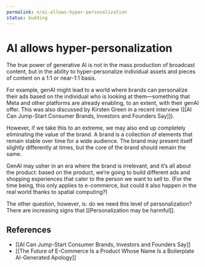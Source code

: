 ```yaml
---
permalink: n/ai-allows-hyper-personalization
status: budding
---
```

# AI allows hyper-personalization

The true power of generative AI is not in the mass production of broadcast content, but in the ability to hyper-personalize individual assets and pieces of content on a 1:1 or near-1:1 basis.

For example, genAI might lead to a world where brands can personalize their ads based on the individual who is looking at them—something that Meta and other platforms are already enabling, to an extent, with their genAI offer. This was also discussed by Kirsten Green in a recent interview ([[AI Can Jump-Start Consumer Brands, Investors and Founders Say]]).

However, if we take this to an extreme, we may also end up completely eliminating the value of the brand. A brand is a collection of elements that remain stable over time for a wide audience. The brand may present itself slightly differently at times, but the core of the brand should remain the same.

GenAI may usher in an era where the brand is irrelevant, and it’s all about the product: based on the product, we’re going to build different ads and shopping experiences that cater to the person we want to sell to. (For the time being, this only applies to e-commerce, but could it also happen in the real world thanks to spatial computing?)

The other question, however, is: do we need this level of personalization? There are increasing signs that [[Personalization may be harmful]].

## References

- [[AI Can Jump-Start Consumer Brands, Investors and Founders Say]]
- [[The Future of E-Commerce Is a Product Whose Name Is a Boilerplate AI-Generated Apology]]
